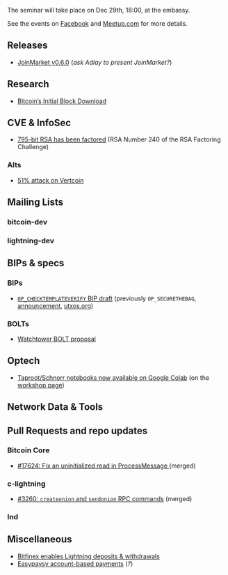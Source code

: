 The seminar will take place on Dec 29th, 18:00, at the embassy.

See the events on [Facebook](https://www.facebook.com/events/XXXXXXX/)
and [Meetup.com](https://www.meetup.com/bitcoin-il/events/XXXXXXX/)
for more details.

## Releases

- [JoinMarket v0.6.0](https://github.com/JoinMarket-Org/joinmarket-clientserver/blob/master/docs/release-notes/release-notes-0.6.0.md) (*ask Adlay to present JoinMarket?*)

## Research

- [Bitcoin’s Initial Block Download](https://blog.bitmex.com/bitcoins-initial-block-download/)

## CVE & InfoSec

- [795-bit RSA has been factored](https://lists.gforge.inria.fr/pipermail/cado-nfs-discuss/2019-December/001139.html) (RSA Number 240 of the RSA Factoring Challenge)

### Alts

- [51% attack on Vertcoin](https://gist.github.com/metalicjames/f2acdb9ef448ec5298173b36c7c54133)

## Mailing Lists

### bitcoin-dev

### lightning-dev

## BIPs & specs


### BIPs

- [`OP_CHECKTEMPLATEVERIFY` BIP draft](https://github.com/JeremyRubin/bips/blob/ctv/bip-ctv.mediawiki) (previously `OP_SECURETHEBAG`, [announcement](https://lists.linuxfoundation.org/pipermail/bitcoin-dev/2019-November/017494.html), [utxos.org](https://utxos.org/))

### BOLTs

- [Watchtower BOLT proposal](https://lists.linuxfoundation.org/pipermail/lightning-dev/2019-November/002350.html)

## Optech

- [Taproot/Schnorr notebooks now available on Google Colab](https://github.com/bitcoinops/bitcoinops.github.io/pull/281) (on the [workshop page](https://bitcoinops.org/en/schorr-taproot-workshop/))

## Network Data & Tools

## Pull Requests and repo updates

### Bitcoin Core

- [\#17624: Fix an uninitialized read in ProcessMessage ](https://github.com/bitcoin/bitcoin/pull/17624) (merged)

### c-lightning

- [\#3260: `createonion` and `sendonion` RPC commands](https://github.com/ElementsProject/lightning/pull/3260) (merged)

### lnd

## Miscellaneous

- [Bitfinex enables Lightning deposits & withdrawals](https://twitter.com/paoloardoino/status/1201590067451613185)
- [Easypaysy account-based payments](https://bitcoinmagazine.com/articles/bitcoin-need-accounts-one-developer-thinks-figured) (*?*)
